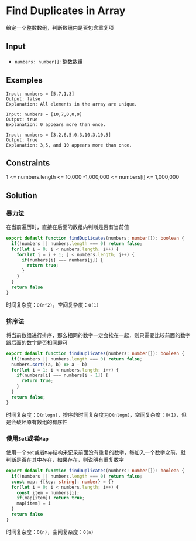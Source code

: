 # Find Duplicates in Array

给定一个整数数组，判断数组内是否包含重复项

## Input

- `numbers: number[]`: 整数数组

## Examples

```
Input: numbers = [5,7,1,3]
Output: false
Explanation: All elements in the array are unique.
```

```
Input: numbers = [10,7,0,0,9]
Output: true
Explanation: 0 appears more than once.
```

```
Input: numbers = [3,2,6,5,0,3,10,3,10,5]
Output: true
Explanation: 3,5, and 10 appears more than once.
```

## Constraints

1 <= numbers.length <= 10,000
-1,000,000 <= numbers[i] <= 1,000,000

## Solution

### 暴力法

在当前遍历时，直接在后面的数组内判断是否有当前值

```ts
export default function findDuplicates(numbers: number[]): boolean {
  if(!numbers || numbers.length === 0) return false;
  for(let i = 0; i < numbers.length; i++) {
    for(let j = i + 1; j < numbers.length; j++) {
      if(numbers[i] === numbers[j]) {
        return true;
      }
    }
  }
  return false
}
```

时间复杂度：`O(n^2)`，空间复杂度：`O(1)`

### 排序法

将当前数组进行排序，那么相同的数字一定会挨在一起，则只需要比较前面的数字跟后面的数字是否相同即可

```ts
export default function findDuplicates(numbers: number[]): boolean {
  if(!numbers || numbers.length === 0) return false;
  numbers.sort((a, b) => a - b)
  for(let i = 1; i < numbers.length; i++) {
    if(numbers[i] === numbers[i - 1]) {
      return true;
    }
  }
  return false;
}
```

时间复杂度：`O(nlogn)`，排序的时间复杂度为`O(nlogn)`，空间复杂度：`O(1)`，但是会破坏原有数组的有序性

### 使用`Set`或者`Map`

使用一个`Set`或者`Map`结构来记录前面没有重复的数字，每加入一个数字之前，就判断是否在其中存在，如果存在，则说明有重复数字

```ts
export default function findDuplicates(numbers: number[]): boolean {
  if(!numbers || numbers.length === 0) return false;
  const map: {[key: string]: number} = {}
  for(let i = 0; i < numbers.length; i++) {
    const item = numbers[i];
    if(map[item]) return true;
    map[item] = i
  }
  return false
}
```

时间复杂度：`O(n)`，空间复杂度：`O(n)`
